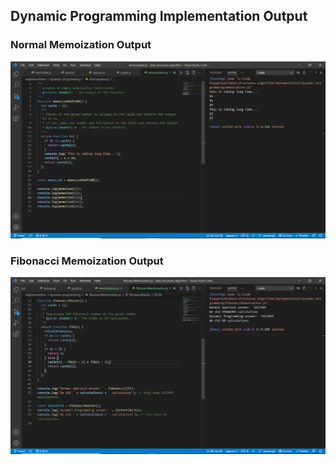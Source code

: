 ## Dynamic Programming Implementation Output

### Normal Memoization Output

![alt](./img/memoization-output.PNG)

### Fibonacci Memoization Output

![alt](./img/fibonacci-output.PNG)
